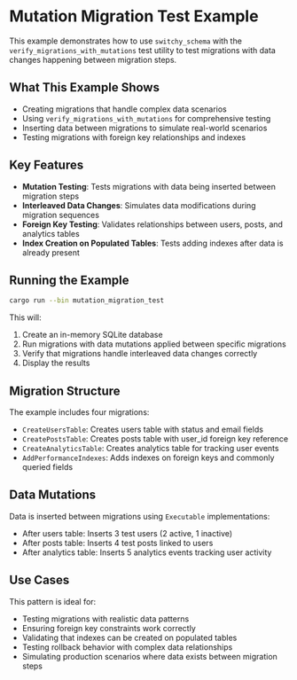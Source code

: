 # Mutation Migration Test Example

This example demonstrates how to use `switchy_schema` with the `verify_migrations_with_mutations` test utility to test migrations with data changes happening between migration steps.

## What This Example Shows

- Creating migrations that handle complex data scenarios
- Using `verify_migrations_with_mutations` for comprehensive testing
- Inserting data between migrations to simulate real-world scenarios
- Testing migrations with foreign key relationships and indexes

## Key Features

- **Mutation Testing**: Tests migrations with data being inserted between migration steps
- **Interleaved Data Changes**: Simulates data modifications during migration sequences
- **Foreign Key Testing**: Validates relationships between users, posts, and analytics tables
- **Index Creation on Populated Tables**: Tests adding indexes after data is already present

## Running the Example

```bash
cargo run --bin mutation_migration_test
```

This will:

1. Create an in-memory SQLite database
2. Run migrations with data mutations applied between specific migrations
3. Verify that migrations handle interleaved data changes correctly
4. Display the results

## Migration Structure

The example includes four migrations:

- `CreateUsersTable`: Creates users table with status and email fields
- `CreatePostsTable`: Creates posts table with user_id foreign key reference
- `CreateAnalyticsTable`: Creates analytics table for tracking user events
- `AddPerformanceIndexes`: Adds indexes on foreign keys and commonly queried fields

## Data Mutations

Data is inserted between migrations using `Executable` implementations:

- After users table: Inserts 3 test users (2 active, 1 inactive)
- After posts table: Inserts 4 test posts linked to users
- After analytics table: Inserts 5 analytics events tracking user activity

## Use Cases

This pattern is ideal for:

- Testing migrations with realistic data patterns
- Ensuring foreign key constraints work correctly
- Validating that indexes can be created on populated tables
- Testing rollback behavior with complex data relationships
- Simulating production scenarios where data exists between migration steps
